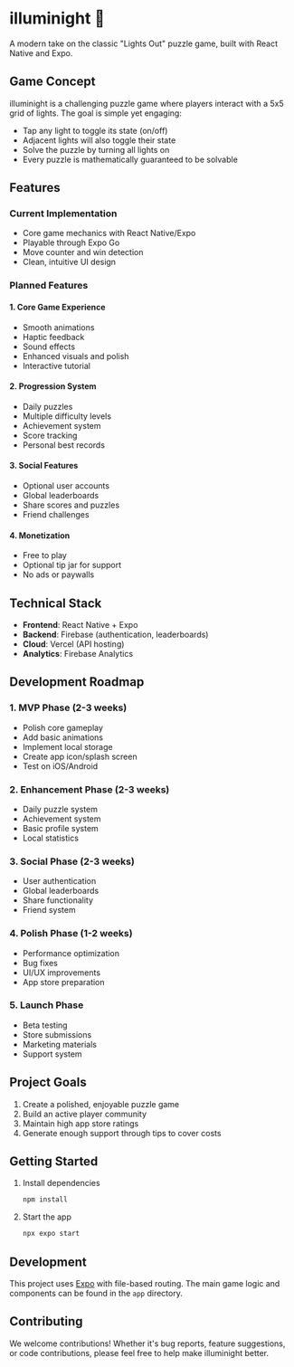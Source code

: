 # illuminight 🌟

A modern take on the classic "Lights Out" puzzle game, built with React Native and Expo.

## Game Concept

illuminight is a challenging puzzle game where players interact with a 5x5 grid of lights. The goal is simple yet engaging:

-   Tap any light to toggle its state (on/off)
-   Adjacent lights will also toggle their state
-   Solve the puzzle by turning all lights on
-   Every puzzle is mathematically guaranteed to be solvable

## Features

### Current Implementation

-   Core game mechanics with React Native/Expo
-   Playable through Expo Go
-   Move counter and win detection
-   Clean, intuitive UI design

### Planned Features

#### 1. Core Game Experience

-   Smooth animations
-   Haptic feedback
-   Sound effects
-   Enhanced visuals and polish
-   Interactive tutorial

#### 2. Progression System

-   Daily puzzles
-   Multiple difficulty levels
-   Achievement system
-   Score tracking
-   Personal best records

#### 3. Social Features

-   Optional user accounts
-   Global leaderboards
-   Share scores and puzzles
-   Friend challenges

#### 4. Monetization

-   Free to play
-   Optional tip jar for support
-   No ads or paywalls

## Technical Stack

-   **Frontend**: React Native + Expo
-   **Backend**: Firebase (authentication, leaderboards)
-   **Cloud**: Vercel (API hosting)
-   **Analytics**: Firebase Analytics

## Development Roadmap

### 1. MVP Phase (2-3 weeks)

-   Polish core gameplay
-   Add basic animations
-   Implement local storage
-   Create app icon/splash screen
-   Test on iOS/Android

### 2. Enhancement Phase (2-3 weeks)

-   Daily puzzle system
-   Achievement system
-   Basic profile system
-   Local statistics

### 3. Social Phase (2-3 weeks)

-   User authentication
-   Global leaderboards
-   Share functionality
-   Friend system

### 4. Polish Phase (1-2 weeks)

-   Performance optimization
-   Bug fixes
-   UI/UX improvements
-   App store preparation

### 5. Launch Phase

-   Beta testing
-   Store submissions
-   Marketing materials
-   Support system

## Project Goals

1. Create a polished, enjoyable puzzle game
2. Build an active player community
3. Maintain high app store ratings
4. Generate enough support through tips to cover costs

## Getting Started

1. Install dependencies

    ```bash
    npm install
    ```

2. Start the app
    ```bash
    npx expo start
    ```

## Development

This project uses [Expo](https://expo.dev) with file-based routing. The main game logic and components can be found in the `app` directory.

## Contributing

We welcome contributions! Whether it's bug reports, feature suggestions, or code contributions, please feel free to help make illuminight better.
